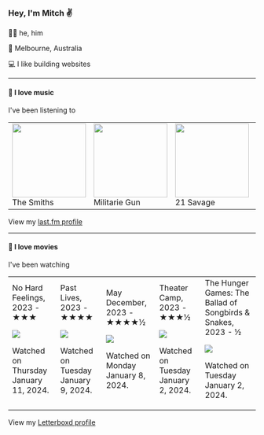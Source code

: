 <article><h3>Hey, I&#x27;m Mitch ✌️</h3><section><p>🙆‍♂️ he, him</p><p>📍 Melbourne, Australia</p><p>💻 I like building websites</p></section><hr/><section><h4>💽 I love music</h4><p>I&#x27;ve been listening to</p><table><tbody><td><img src="https://lastfm.freetls.fastly.net/i/u/174s/53442bc27a314142a02d2df018b4161e.png" height="150px" alt="" role="presentation"/><br/>The Smiths</td><td><img src="https://lastfm.freetls.fastly.net/i/u/174s/087f3a5c66aba7b46e132be12735e1c2.png" height="150px" alt="" role="presentation"/><br/>Militarie Gun</td><td><img src="https://lastfm.freetls.fastly.net/i/u/174s/7ea88aad00e82f4927d1aea1e30922eb.png" height="150px" alt="" role="presentation"/><br/>21 Savage</td><td><img src="https://lastfm.freetls.fastly.net/i/u/174s/7f1d3e4691744ed4a93479be733781eb.png" height="150px" alt="" role="presentation"/><br/>Frightened Rabbit</td><td><img src="https://lastfm.freetls.fastly.net/i/u/174s/293e6e8ec5e70bd122f6fe261d2e0c34.png" height="150px" alt="" role="presentation"/><br/>Nicki Minaj</td></tbody></table><span>View my <a href="https://www.last.fm/user/mylsb">last.fm profile</a></span></section><hr/><section><h4>📼 I love movies</h4><p>I&#x27;ve been watching</p><table><tbody><td>No Hard Feelings, 2023 - ★★★<br/><span> <p><img src="https://a.ltrbxd.com/resized/film-poster/7/9/5/8/9/7/795897-no-hard-feelings-0-600-0-900-crop.jpg?v=d9012766c3"/></p> <p>Watched on Thursday January 11, 2024.</p> </span></td><td>Past Lives, 2023 - ★★★★<br/><span> <p><img src="https://a.ltrbxd.com/resized/film-poster/5/9/1/0/5/3/591053-past-lives-0-600-0-900-crop.jpg?v=c600b7854e"/></p> <p>Watched on Tuesday January 9, 2024.</p> </span></td><td>May December, 2023 - ★★★★½<br/><span> <p><img src="https://a.ltrbxd.com/resized/sm/upload/zh/p4/cg/6v/may-december-0-600-0-900-crop.jpg?v=40f7f230a3"/></p> <p>Watched on Monday January 8, 2024.</p> </span></td><td>Theater Camp, 2023 - ★★★½<br/><span> <p><img src="https://a.ltrbxd.com/resized/film-poster/8/8/7/6/5/0/887650-theater-camp-0-600-0-900-crop.jpg?v=ba9c77cf10"/></p> <p>Watched on Tuesday January 2, 2024.</p> </span></td><td>The Hunger Games: The Ballad of Songbirds &amp; Snakes, 2023 - ½<br/><span> <p><img src="https://a.ltrbxd.com/resized/film-poster/6/1/9/5/1/0/619510-the-hunger-games-the-ballad-of-songbirds-snakes-0-600-0-900-crop.jpg?v=180f24b89f"/></p> <p>Watched on Tuesday January 2, 2024.</p> </span></td></tbody></table><span>View my <a href="https://letterboxd.com/myslab/">Letterboxd profile</a></span></section></article>